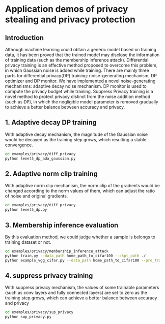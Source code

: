# Application demos of privacy stealing and privacy protection

## Introduction

Although machine learning could obtain a generic model based on training data, it has been proved that the trained
 model may disclose the information of training data (such as the membership inference attack).
Differential privacy training is an effective method proposed to overcome this problem, in which Gaussian noise is
 added while training. There are mainly three parts for differential privacy(DP) training: noise-generating
 mechanism, DP optimizer and DP monitor. We have implemented a novel noise-generating mechanisms: adaptive decay
 noise mechanism. DP monitor is used to compute the privacy budget while training.
Suppress Privacy training is a novel method to protect privacy distinct from the noise addition method
 (such as DP), in which the negligible model parameter is removed gradually to achieve a better balance between
 accuracy and privacy.

## 1. Adaptive decay DP training

With adaptive decay mechanism, the magnitude of the Gaussian noise would be decayed as the training step grows, which
 resulting a stable convergence.

```sh
cd examples/privacy/diff_privacy
python lenet5_dp_ada_gaussian.py
```

## 2. Adaptive norm clip training

With adaptive norm clip mechanism, the norm clip of the gradients would be changed according to the norm values of
 them, which can adjust the ratio of noise and original gradients.

```sh
cd examples/privacy/diff_privacy
python lenet5_dp.py
```

## 3. Membership inference evaluation

By this evaluation method, we could judge whether a sample is belongs to training dataset or not.

```sh
cd examples/privacy/membership_inference_attack
python train.py --data_path home_path_to_cifar100 --ckpt_path ./
python example_vgg_cifar.py --data_path home_path_to_cifar100 --pre_trained 0-100_781.ckpt
```

## 4. suppress privacy training

With suppress privacy mechanism, the values of some trainable parameters  (such as conv layers and fully connected
 layers) are set to zero as the training step grows, which can
 achieve a better balance between accuracy and privacy

```sh
cd examples/privacy/sup_privacy
python sup_privacy.py
```
